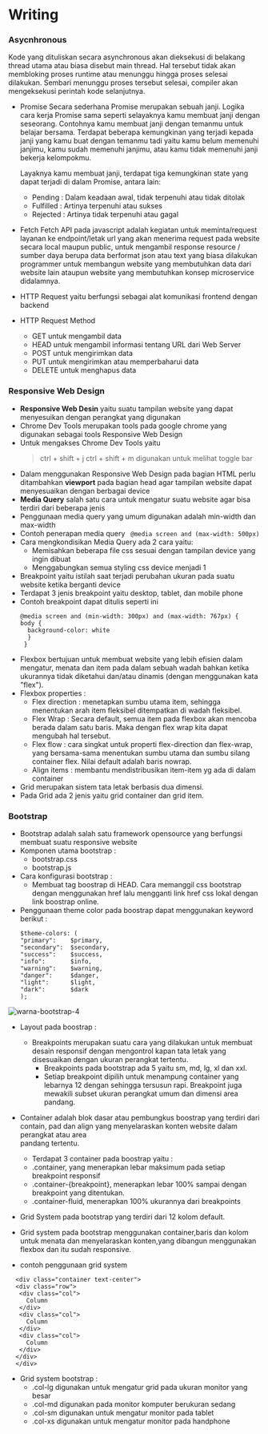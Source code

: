 # Writing
### **Asycnhronous**
Kode yang dituliskan secara asynchronous akan dieksekusi di belakang thread utama atau biasa disebut main thread. Hal tersebut tidak akan membloking proses runtime atau menunggu hingga proses selesai dilakukan. Sembari menunggu proses tersebut selesai, compiler akan mengeksekusi perintah kode selanjutnya.
- Promise 
  Secara sederhana Promise merupakan sebuah janji. Logika cara kerja Promise sama seperti selayaknya kamu membuat janji dengan seseorang. Contohnya kamu membuat janji   dengan temanmu untuk belajar bersama. Terdapat beberapa kemungkinan yang terjadi kepada janji yang kamu buat dengan temanmu tadi yaitu kamu belum memenuhi janjimu,     kamu sudah memenuhi janjimu, atau kamu tidak memenuhi janji bekerja kelompokmu.

  Layaknya kamu membuat janji, terdapat tiga kemungkinan state yang dapat terjadi di dalam Promise, antara lain:

  - Pending : Dalam keadaan awal, tidak terpenuhi atau tidak ditolak
  - Fulfilled : Artinya terpenuhi atau sukses
  - Rejected : Artinya tidak terpenuhi atau gagal
 
- Fetch
  Fetch API pada javascript adalah kegiatan untuk meminta/request layanan ke endpoint/letak url yang akan menerima request pada website secara local maupun public,       untuk mengambil response resource / sumber daya berupa data berformat json atau text yang biasa dilakukan programmer untuk membangun website yang membutuhkan data     dari website lain ataupun website yang membutuhkan konsep microservice didalamnya.
- HTTP Request yaitu berfungsi sebagai alat komunikasi frontend dengan backend
- HTTP Request Method
  - GET untuk mengambil data 
  - HEAD untuk mengambil informasi tentang URL dari Web Server
  - POST untuk mengirimkan data
  - PUT untuk mengirimkan atau memperbaharui data
  - DELETE untuk menghapus data
 
 ### **Responsive Web Design**

- **Responsive Web Desin** yaitu suatu tampilan website yang dapat menyesuikan dengan perangkat yang digunakan
- Chrome Dev Tools merupakan tools pada google chrome yang digunakan sebagai tools Responsive Web Design
- Untuk mengakses Chrome Dev Tools yaitu 
  > ctrl + shift + j
  > ctrl + shift + m digunakan untuk melihat toggle bar 
- Dalam menggunakan Responsive Web Design pada bagian HTML perlu ditambahkan **viewport** pada bagian head agar tampilan website dapat menyesuaikan dengan berbagai device
- **Media Query** salah satu cara untuk mengatur suatu website agar bisa terdiri dari beberapa jenis 
- Penggunaan media query yang umum digunakan adalah min-width dan max-width
- Contoh penerapan media query 
  `` @media screen and (max-width: 500px)``
- Cara mengkondisikan Media Query ada 2 cara yaitu:
  - Memisahkan beberapa file css sesuai dengan tampilan device yang ingin dibuat 
  - Menggabungkan semua styling css device menjadi 1 
- Breakpoint yaitu istilah saat terjadi perubahan ukuran pada suatu website ketika berganti device
- Terdapat 3 jenis breakpoint yaitu desktop, tablet, dan mobile phone
- Contoh breakpoint dapat ditulis seperti ini
  ```
  @media screen and (min-width: 300px) and (max-width: 767px) {
  body {
    background-color: white 
    }
   }
  ```
- Flexbox bertujuan untuk membuat website yang lebih efisien dalam mengatur, menata dan item pada dalam sebuah wadah bahkan ketika ukurannya tidak diketahui dan/atau dinamis (dengan menggunakan kata "flex").
- Flexbox properties :
  - Flex direction : menetapkan sumbu utama item, sehingga menentukan arah item fleksibel ditempatkan di wadah fleksibel. 
  - Flex Wrap : Secara default, semua item pada flexbox akan mencoba berada dalam satu baris. Maka dengan flex wrap kita dapat mengubah hal tersebut.
  - Flex flow : cara singkat untuk properti flex-direction dan flex-wrap, yang bersama-sama menentukan sumbu utama dan sumbu silang container flex. Nilai default adalah baris nowrap.
  - Align items : membantu mendistribusikan item-item yg ada di dalam container
- Grid merupakan sistem tata letak berbasis dua dimensi.
- Pada Grid ada 2 jenis yaitu grid container dan grid item.


### **Bootstrap**
- Bootstrap adalah salah satu framework opensource yang berfungsi membuat suatu responsive website
- Komponen utama bootstrap :
  - bootstrap.css
  - bootstrap.js
- Cara konfigurasi bootstrap :
  - Membuat tag boostrap di HEAD. Cara memanggil css bootstrap dengan menggunakan href lalu mengganti link href css lokal dengan link boostrap online.
- Penggunaan theme color pada boostrap dapat menggunakan keyword berikut :
  ```
  $theme-colors: (
  "primary":    $primary,
  "secondary":  $secondary,
  "success":    $success,
  "info":       $info,
  "warning":    $warning,
  "danger":     $danger,
  "light":      $light,
  "dark":       $dark
  );
  ```
 ![warna-bootstrap-4](https://user-images.githubusercontent.com/114548824/196225817-815bb6e4-8d52-403a-af1e-eb629e178cca.png)


- Layout pada boostrap :
  - Breakpoints merupakan suatu cara yang dilakukan untuk membuat desain responsif dengan mengontrol kapan tata letak yang disesuaikan dengan ukuran perangkat
    tertentu.
    - Breakpoints pada bootstrap ada 5 yaitu sm, md, lg, xl dan xxl.
    - Setiap breakpoint dipilih untuk menampung container yang lebarnya 12 dengan sehingga tersusun rapi. Breakpoint juga mewakili subset ukuran perangkat umum dan
    dimensi area pandang.
 - Container adalah blok dasar atau pembungkus boostrap yang terdiri dari contain, pad dan align  yang menyelaraskan konten website dalam perangkat atau area      
    pandang tertentu.
   - Terdapat 3 container pada boostrap yaitu :
    - .container, yang menerapkan lebar maksimum pada setiap breakpoint responsif
    - .container-{breakpoint}, menerapkan lebar 100% sampai dengan breakpoint yang ditentukan.
    - .container-fluid, menerapkan 100% ukurannya dari breakpoints
 - Grid System pada bootstrap yang terdiri dari 12 kolom default.
 - Grid system pada bootstrap menggunakan container,baris dan kolom untuk menata dan menyelaraskan konten,yang dibangun menggunakan flexbox dan itu sudah responsive.
 
  - contoh penggunaan grid system
   ``` 
     <div class="container text-center">
     <div class="row">
      <div class="col">
        Column
      </div>
      <div class="col">
        Column
      </div>
      <div class="col">
        Column
      </div>
     </div>
     </div>
   ```
- Grid system bootstrap :
  - .col-lg digunakan untuk mengatur grid pada ukuran monitor yang besar
  - .col-md digunakan pada monitor komputer berukuran sedang
  - .col-sm digunakan untuk mengatur monitor pada tablet
  - .col-xs digunakan untuk mengatur monitor pada handphone 
